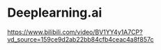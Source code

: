 # Deeplearning.ai

https://www.bilibili.com/video/BV1YY4y1A7CP?vd_source=159ce9d2ab22bb84cfb4ceac4a8f857c
